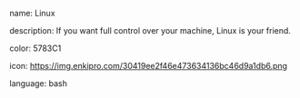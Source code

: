 name: Linux

description: If you want full control over your machine, Linux is your friend.

color: 5783C1

icon: https://img.enkipro.com/30419ee2f46e473634136bc46d9a1db6.png

language: bash
